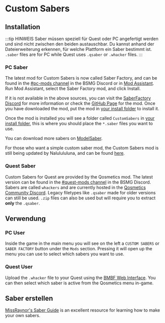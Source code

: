 # Custom Sabers

## Installation
:::tip HINWEIS Saber müssen speziell für Quest oder PC angefertigt werden und sind nicht zwischen den beiden austauschbar. Du kannst anhand der Dateierweiterung erkennen, für welche Plattform ein Saber bestimmt ist. `.saber` files are for PC while Quest uses `.qsaber` or `.whacker` files. :::

### PC Saber
The latest mod for Custom Sabers is now called Saber Factory, and can be found in the [#pc-mods channel](https://discord.gg/beatsabermods) in the BSMG Discord or in [Mod Assistant](https://github.com/Assistant/ModAssistant). Run Mod Assistant, select the Saber Factory mod, and click Install.

If it is not available in the above sources, you can visit the [SaberFactory Discord](https://discord.gg/PjD7WcChH3) for more information or check the [GitHub Page](https://github.com/ToniMacaroni/SaberFactory/releases) for the mod. Once you have downloaded the mod, put the mod in [your install folder](/faq/install-folder.md) to install it.

Once the mod is installed you will see a folder called `CustomSabers` in [your install folder](/faq/install-folder.md), this is where you should place the `*.saber` files you want to use.

You can download more sabers on [ModelSaber](https://modelsaber.com/Sabers/).

For those who want a simple custom saber mod, the Custom Sabers mod is still being updated by Nalulululuna, and can be found [here](https://twitter.com/nalulululuna/status/1493263219485405184).

### Quest Saber
Custom Sabers for Quest are provided by the Qosmetics mod. The latest version can be found in the [#quest-mods channel](https://discord.gg/beatsabermods) in the BSMG Discord. Sabers are called `whackers` and are currently hosted in the [Qosmetics Community Discord](https://discord.gg/qosmetics). Legacy filetypes like `.qsaber` made for older versions can still be used. `.zip` files can also be used but will require you to extract **only** the `.qsaber`.

## Verwendung

### PC User
Inside the game in the main menu you will see on the left a `CUSTOM SABERS` or `SABER FACTORY` button under the `Mods` section. Pressing it will open up the menu you can use to select which sabers you want to use.

### Quest User
Upload the `.whacker` file to your Quest using the [BMBF Web Interface](/quest-modding.md#installing-mods). You can then select which saber is active from the Qosmetics menu in-game.

## Saber erstellen
[MissRaynor's Saber Guide](./sabers-guide.md) is an excellent resource for learning how to make your own sabers.
